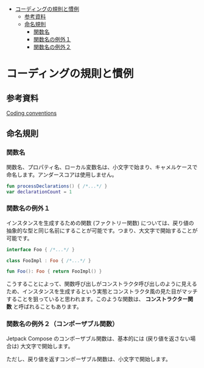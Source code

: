 - [コーディングの規則と慣例](#コーディングの規則と慣例)
  - [参考資料](#参考資料)
  - [命名規則](#命名規則)
    - [関数名](#関数名)
    - [関数名の例外１](#関数名の例外１)
    - [関数名の例外２](#関数名の例外２)


# コーディングの規則と慣例

## 参考資料

[Coding conventions](https://kotlinlang.org/docs/coding-conventions.html)


## 命名規則

### 関数名

関数名、プロパティ名、ローカル変数名は、小文字で始まり、キャメルケースで命名します。アンダースコアは使用しません。

```kotlin
fun processDeclarations() { /*...*/ }
var declarationCount = 1
```

### 関数名の例外１

インスタンスを生成するための関数 (ファクトリー関数) については、戻り値の抽象的な型と同じ名前にすることが可能です。つまり、大文字で開始することが可能です。

```kotlin
interface Foo { /*...*/ }

class FooImpl : Foo { /*...*/ }

fun Foo(): Foo { return FooImpl() }
```

こうすることによって、関数呼び出しがコンストラクタ呼び出しのように見えるため、インスタンスを生成するという実態とコンストラクタ風の見た目がマッチすることを狙っていると思われます。このような関数は、 **コンストラクター関数** と呼ばれることもあります。


### 関数名の例外２（コンポーザブル関数）

Jetpack Compose のコンポーザブル関数は、基本的には (戻り値を返さない場合は) 大文字で開始します。

ただし、戻り値を返すコンポーザブル関数は、小文字で開始します。





